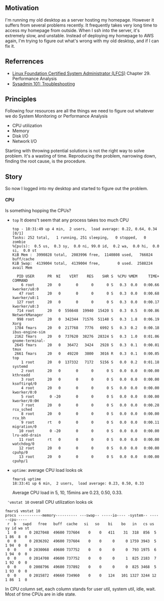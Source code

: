 ## Motivation
I'm running my old desktop as a server hosting my homepage. However it suffers from several problems recently. It frequently takes very long time to access my homepage from outside. When I ssh into the server, it's extremely slow, and unstable. Instead of deploying my homepage to AWS again, I'm trying to figure out what's wrong with my old desktop, and if I can fix it.

## Referrences
- [Linux Foundation Certified System Administrator (LFCS)](https://training.linuxfoundation.org/certification/lfcs) Chapter 29. Performance Analysis
- [Sysadmin 101: Troubleshooting](http://northernmost.org/blog/troubleshooting-101/index.html)

## Principles
Following four resources are all the things we need to figure out whatever we do System Monitoring or Performance Analysis
- CPU utilization
- Memory
- Disk I/O
- Network I/O

Starting with throwing potential solutions is not the right way to solve problem. It's a wasting of time. Reproducing the problem, narrowing down, finding the root cause, is the procedure.

## Story
So now I logged into my desktop and started to figure out the problem.
#### CPU
Is something hopping the CPUs?
- `top`
  It doens't seem that any process takes too much CPU
  ```
  top - 18:31:49 up 4 min,  2 users,  load average: 0.22, 0.64, 0.34                              [0/1]
  Tasks: 252 total,   1 running, 251 sleeping,   0 stopped,   0 zombie
  %Cpu(s):  0.5 us,  0.3 sy,  0.0 ni, 99.0 id,  0.2 wa,  0.0 hi,  0.0 si,  0.0 st
  KiB Mem :  3990828 total,  2083996 free,  1140808 used,   766024 buff/cache
  KiB Swap:  4139004 total,  4139004 free,        0 used.  2588224 avail Mem 

    PID USER      PR  NI    VIRT    RES    SHR S  %CPU %MEM     TIME+ COMMAND                          
      6 root      20   0       0      0      0 S   0.3  0.0   0:00.66 kworker/u8:0                     
     47 root      20   0       0      0      0 S   0.3  0.0   0:00.68 kworker/u8:1                     
    127 root      20   0       0      0      0 S   0.3  0.0   0:00.17 kworker/u8:3                     
    714 root      20   0  556648  19940  15420 S   0.3  0.5   0:00.86 NetworkManager                   
    998 root      20   0  342344  71576  51148 S   0.3  1.8   0:06.19 Xorg                             
   1784 fmars     20   0  217768   7776   6992 S   0.3  0.2   0:00.18 ibus-engine-sim                  
   2162 fmars     20   0  737620  38276  28324 S   0.3  1.0   0:01.06 gnome-terminal-                  
   2645 fmars     20   0   36472   3424   2928 S   0.3  0.1   0:00.01 tmux                             
   2661 fmars     20   0   49220   3800   3016 R   0.3  0.1   0:00.05 top                              
      1 root      20   0  137332   7172   5156 S   0.0  0.2   0:01.18 systemd                          
      2 root      20   0       0      0      0 S   0.0  0.0   0:00.00 kthreadd                         
      3 root      20   0       0      0      0 S   0.0  0.0   0:00.00 ksoftirqd/0                      
      4 root      20   0       0      0      0 S   0.0  0.0   0:00.00 kworker/0:0                      
      5 root       0 -20       0      0      0 S   0.0  0.0   0:00.00 kworker/0:0H                     
      7 root      20   0       0      0      0 S   0.0  0.0   0:00.28 rcu_sched                        
      8 root      20   0       0      0      0 S   0.0  0.0   0:00.00 rcu_bh                           
      9 root      rt   0       0      0      0 S   0.0  0.0   0:00.11 migration/0                      
     10 root       0 -20       0      0      0 S   0.0  0.0   0:00.00 lru-add-drain                    
     11 root      rt   0       0      0      0 S   0.0  0.0   0:00.00 watchdog/0                       
     12 root      20   0       0      0      0 S   0.0  0.0   0:00.00 cpuhp/0                          
     13 root      20   0       0      0      0 S   0.0  0.0   0:00.00 cpuhp/1     
   ```
- `uptime`: average CPU load looks ok
  ```
  fmars$ uptime
  18:33:41 up 6 min,  2 users,  load average: 0.23, 0.50, 0.33
  ```
  Average CPU load in 5, 10, 15mins are 0.23, 0.50, 0.33.
  
` 'vmstat 10` overall CPU utilization looks ok
  ```
  fmars$ vmstat 10
  procs -----------memory---------- ---swap-- -----io---- -system-- ------cpu-----
   r  b   swpd   free   buff  cache   si   so    bi    bo   in   cs us sy id wa st
   1  0      0 2027048  49600 737604    0    0   411    31  318  856  5  1 86  8  0
   0  0      0 2036392  49600 737604    0    0     0     0 1759 3943  5  1 94  0  0
   0  0      0 2030068  49600 737752    0    0     0     0  793 1975  6  1 94  0  0
   0  0      0 2014708  49600 737752    0    0     0     1  825 2183  7  1 92  0  0
   0  0      0 2008796  49600 737892    0    0     0     0  825 3468  5  1 93  0  0
   0  0      0 2015872  49660 734960    0    0   124   101 1327 3244 12  1 86  1  0
  ```
  In CPU column set, each column stands for user util, system util, idle, wait. Most of time CPUs are in idle state.
  
  
